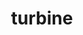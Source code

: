 ---
title: "turbine"
layout: cache
categories: [package, develop]
meta: {"compilers": ["cce@=18.0.0", "gcc@=10.3.0", "gcc@=11.4.0", "gcc@=9.4.0", "oneapi@=2024.2.1"], "num_specs": 39, "num_specs_by_stack": {"e4s": 8, "e4s-cray-rhel": 2, "e4s-cray-sles": 2, "e4s-neoverse-v2": 10, "e4s-neoverse_v1": 6, "e4s-oneapi": 9, "e4s-power": 2, "root": 39}, "oss": ["rhel8", "sle_hpc15", "ubuntu20.04", "ubuntu22.04"], "platforms": ["linux"], "stacks": ["e4s", "e4s-cray-rhel", "e4s-cray-sles", "e4s-neoverse-v2", "e4s-neoverse_v1", "e4s-oneapi", "e4s-power", "root"], "targets": ["neoverse_v1", "neoverse_v2", "ppc64le", "x86_64_v3", "x86_64_v4"], "versions": ["1.3.0"]}
spec_details: [{"compiler": "gcc@=11.4.0", "hash": "24qlc2hdz57o7eynqmdyiglnj7e6nn7i", "os": "ubuntu22.04", "platform": "linux", "size": "-", "stacks": ["e4s-neoverse_v1", "root"], "target": "neoverse_v1", "variants": ["build_system=autotools", "~hdf5", "~python", "~r"], "versions": ["1.3.0"]}, {"compiler": "oneapi@=2024.2.1", "hash": "2tarx4t6z6g4cartus34u5hqcxsuy3sx", "os": "ubuntu22.04", "platform": "linux", "size": "-", "stacks": ["e4s-oneapi", "root"], "target": "x86_64_v3", "variants": ["build_system=autotools", "~hdf5", "~python", "~r"], "versions": ["1.3.0"]}, {"compiler": "gcc@=9.4.0", "hash": "2yqe2dcsotc2dpnmdglvc33dygyfc36u", "os": "ubuntu20.04", "platform": "linux", "size": "-", "stacks": ["e4s-power", "root"], "target": "ppc64le", "variants": ["build_system=autotools", "~hdf5", "~python", "~r"], "versions": ["1.3.0"]}, {"compiler": "gcc@=11.4.0", "hash": "3hdrjuxjrafm3ayok3bmp5666qpc3six", "os": "ubuntu22.04", "platform": "linux", "size": "-", "stacks": ["e4s", "root"], "target": "x86_64_v3", "variants": ["build_system=autotools", "~hdf5", "~python", "~r"], "versions": ["1.3.0"]}, {"compiler": "oneapi@=2024.2.1", "hash": "3othnfqnypbivwpwpwudm5fbyaebh3v2", "os": "ubuntu22.04", "platform": "linux", "size": "-", "stacks": ["e4s-oneapi", "root"], "target": "x86_64_v3", "variants": ["build_system=autotools", "~hdf5", "~python", "~r"], "versions": ["1.3.0"]}, {"compiler": "gcc@=11.4.0", "hash": "3rw5jrmcn2fi2nqb5t2nb7365m2djccs", "os": "ubuntu22.04", "platform": "linux", "size": "-", "stacks": ["e4s", "root"], "target": "x86_64_v3", "variants": ["build_system=autotools", "~hdf5", "~python", "~r"], "versions": ["1.3.0"]}, {"compiler": "gcc@=11.4.0", "hash": "3wjckzcpted7kmc77rzct7ie5pxojl4d", "os": "ubuntu22.04", "platform": "linux", "size": "-", "stacks": ["e4s-neoverse-v2", "root"], "target": "neoverse_v2", "variants": ["build_system=autotools", "~hdf5", "~python", "~r"], "versions": ["1.3.0"]}, {"compiler": "gcc@=11.4.0", "hash": "4pndc7itl7xyqltdjnyvnf3cx6drpse6", "os": "ubuntu22.04", "platform": "linux", "size": "-", "stacks": ["e4s-neoverse_v1", "root"], "target": "neoverse_v1", "variants": ["build_system=autotools", "~hdf5", "~python", "~r"], "versions": ["1.3.0"]}, {"compiler": "gcc@=11.4.0", "hash": "4vntpl3lkyohuv746k4ljakso6rz2j3y", "os": "ubuntu22.04", "platform": "linux", "size": "-", "stacks": ["e4s-neoverse-v2", "root"], "target": "neoverse_v2", "variants": ["build_system=autotools", "~hdf5", "~python", "~r"], "versions": ["1.3.0"]}, {"compiler": "gcc@=11.4.0", "hash": "5bmlqv3qssljs2cdhr5e3hh5hxgeg3iy", "os": "ubuntu22.04", "platform": "linux", "size": "-", "stacks": ["e4s", "root"], "target": "x86_64_v3", "variants": ["build_system=autotools", "~hdf5", "~python", "~r"], "versions": ["1.3.0"]}, {"compiler": "gcc@=11.4.0", "hash": "5jh3zwmykmeq7aaotwzm6n5p57sri67u", "os": "ubuntu22.04", "platform": "linux", "size": "-", "stacks": ["e4s-neoverse-v2", "root"], "target": "neoverse_v2", "variants": ["build_system=autotools", "~hdf5", "~python", "~r"], "versions": ["1.3.0"]}, {"compiler": "gcc@=10.3.0", "hash": "5veczoekwuuy5uv7xculdzzjp3jg4t3k", "os": "sle_hpc15", "platform": "linux", "size": "-", "stacks": ["e4s-cray-sles", "root"], "target": "x86_64_v4", "variants": ["build_system=autotools", "~hdf5", "~python", "~r"], "versions": ["1.3.0"]}, {"compiler": "gcc@=11.4.0", "hash": "72wlewr5sjjlqihlh6jbgc3dqn4jopl5", "os": "ubuntu22.04", "platform": "linux", "size": "-", "stacks": ["e4s-neoverse-v2", "root"], "target": "neoverse_v2", "variants": ["build_system=autotools", "~hdf5", "~python", "~r"], "versions": ["1.3.0"]}, {"compiler": "gcc@=11.4.0", "hash": "7s3irfg2cjcfw4fcwivjysvca3q7wnqz", "os": "ubuntu22.04", "platform": "linux", "size": "-", "stacks": ["e4s-neoverse-v2", "root"], "target": "neoverse_v2", "variants": ["build_system=autotools", "~hdf5", "~python", "~r"], "versions": ["1.3.0"]}, {"compiler": "oneapi@=2024.2.1", "hash": "7xxio2jx7x47m6f3c4xbzcaambsx6pqk", "os": "ubuntu22.04", "platform": "linux", "size": "-", "stacks": ["e4s-oneapi", "root"], "target": "x86_64_v3", "variants": ["build_system=autotools", "~hdf5", "~python", "~r"], "versions": ["1.3.0"]}, {"compiler": "gcc@=11.4.0", "hash": "7ynaiosrxti44hzodegxaryefpbjiqot", "os": "ubuntu22.04", "platform": "linux", "size": "-", "stacks": ["e4s-neoverse-v2", "root"], "target": "neoverse_v2", "variants": ["build_system=autotools", "~hdf5", "~python", "~r"], "versions": ["1.3.0"]}, {"compiler": "gcc@=11.4.0", "hash": "a4artbaecak27tcivqee7fvi2fq4m2ia", "os": "ubuntu22.04", "platform": "linux", "size": "-", "stacks": ["e4s", "root"], "target": "x86_64_v3", "variants": ["build_system=autotools", "~hdf5", "~python", "~r"], "versions": ["1.3.0"]}, {"compiler": "gcc@=11.4.0", "hash": "amtqwp3ef2gp34mz6v64wcxfjb6zkfpj", "os": "ubuntu22.04", "platform": "linux", "size": "-", "stacks": ["e4s", "root"], "target": "x86_64_v3", "variants": ["build_system=autotools", "~hdf5", "~python", "~r"], "versions": ["1.3.0"]}, {"compiler": "gcc@=10.3.0", "hash": "df42ppjwjskp3pv7bnnvf2kpqgvoskbq", "os": "sle_hpc15", "platform": "linux", "size": "-", "stacks": ["e4s-cray-sles", "root"], "target": "x86_64_v4", "variants": ["build_system=autotools", "~hdf5", "~python", "~r"], "versions": ["1.3.0"]}, {"compiler": "gcc@=11.4.0", "hash": "dhmqbwkoss23cdgzhgpyqradfbmrvqto", "os": "ubuntu22.04", "platform": "linux", "size": "-", "stacks": ["e4s-neoverse-v2", "root"], "target": "neoverse_v2", "variants": ["build_system=autotools", "~hdf5", "~python", "~r"], "versions": ["1.3.0"]}, {"compiler": "gcc@=11.4.0", "hash": "divaj7reiaky67qnyeslbe2tdywovqvc", "os": "ubuntu22.04", "platform": "linux", "size": "-", "stacks": ["e4s-neoverse-v2", "root"], "target": "neoverse_v2", "variants": ["build_system=autotools", "~hdf5", "~python", "~r"], "versions": ["1.3.0"]}, {"compiler": "oneapi@=2024.2.1", "hash": "gb275hzbdsdjdsdpxwdjppiqg62fwbej", "os": "ubuntu22.04", "platform": "linux", "size": "-", "stacks": ["e4s-oneapi", "root"], "target": "x86_64_v3", "variants": ["build_system=autotools", "~hdf5", "~python", "~r"], "versions": ["1.3.0"]}, {"compiler": "gcc@=9.4.0", "hash": "glj2jkko6q2jxhft7pjr5kk366jm24hw", "os": "ubuntu20.04", "platform": "linux", "size": "-", "stacks": ["e4s-power", "root"], "target": "ppc64le", "variants": ["build_system=autotools", "~hdf5", "~python", "~r"], "versions": ["1.3.0"]}, {"compiler": "gcc@=11.4.0", "hash": "gpacyxyd64mmra3x44la77lziqlgolyu", "os": "ubuntu22.04", "platform": "linux", "size": "-", "stacks": ["e4s", "root"], "target": "x86_64_v3", "variants": ["build_system=autotools", "~hdf5", "~python", "~r"], "versions": ["1.3.0"]}, {"compiler": "oneapi@=2024.2.1", "hash": "gtvbdl2crklzcoiifyj2otjuieuxphp2", "os": "ubuntu22.04", "platform": "linux", "size": "-", "stacks": ["e4s-oneapi", "root"], "target": "x86_64_v3", "variants": ["build_system=autotools", "~hdf5", "~python", "~r"], "versions": ["1.3.0"]}, {"compiler": "oneapi@=2024.2.1", "hash": "i25gx77pp5ro5xp7yknpuwchkcq6zvqk", "os": "ubuntu22.04", "platform": "linux", "size": "-", "stacks": ["e4s-oneapi", "root"], "target": "x86_64_v3", "variants": ["build_system=autotools", "~hdf5", "~python", "~r"], "versions": ["1.3.0"]}, {"compiler": "oneapi@=2024.2.1", "hash": "iytrz3ndbioa5ruofzo45w6jynulkuna", "os": "ubuntu22.04", "platform": "linux", "size": "-", "stacks": ["e4s-oneapi", "root"], "target": "x86_64_v3", "variants": ["build_system=autotools", "~hdf5", "~python", "~r"], "versions": ["1.3.0"]}, {"compiler": "gcc@=11.4.0", "hash": "lqj7ufkwlgrwhifo6cnlia3xnsdgcz2r", "os": "ubuntu22.04", "platform": "linux", "size": "-", "stacks": ["e4s-neoverse_v1", "root"], "target": "neoverse_v1", "variants": ["build_system=autotools", "~hdf5", "~python", "~r"], "versions": ["1.3.0"]}, {"compiler": "oneapi@=2024.2.1", "hash": "mnkk663txifuqglclyapvimet4rvyu4q", "os": "ubuntu22.04", "platform": "linux", "size": "-", "stacks": ["e4s-oneapi", "root"], "target": "x86_64_v3", "variants": ["build_system=autotools", "~hdf5", "~python", "~r"], "versions": ["1.3.0"]}, {"compiler": "cce@=18.0.0", "hash": "myaeji6fi753jv2cpvo6h4vx74iabhly", "os": "rhel8", "platform": "linux", "size": "-", "stacks": ["e4s-cray-rhel", "root"], "target": "x86_64_v3", "variants": ["build_system=autotools", "~hdf5", "~python", "~r"], "versions": ["1.3.0"]}, {"compiler": "gcc@=11.4.0", "hash": "pd3dcfllvf2py3jw2aiwiwlnz3y7y34w", "os": "ubuntu22.04", "platform": "linux", "size": "-", "stacks": ["e4s-neoverse_v1", "root"], "target": "neoverse_v1", "variants": ["build_system=autotools", "~hdf5", "~python", "~r"], "versions": ["1.3.0"]}, {"compiler": "gcc@=11.4.0", "hash": "pf4rk2wzctxeu22aauf4hjpeafzcbjyv", "os": "ubuntu22.04", "platform": "linux", "size": "-", "stacks": ["e4s-neoverse_v1", "root"], "target": "neoverse_v1", "variants": ["build_system=autotools", "~hdf5", "~python", "~r"], "versions": ["1.3.0"]}, {"compiler": "gcc@=11.4.0", "hash": "pk65fheiiy5ga52pbhyqdh3kijbheymy", "os": "ubuntu22.04", "platform": "linux", "size": "-", "stacks": ["e4s", "root"], "target": "x86_64_v3", "variants": ["build_system=autotools", "~hdf5", "~python", "~r"], "versions": ["1.3.0"]}, {"compiler": "gcc@=11.4.0", "hash": "rbkkdbtilgnlwikb75zzvqmpar56i524", "os": "ubuntu22.04", "platform": "linux", "size": "-", "stacks": ["e4s", "root"], "target": "x86_64_v3", "variants": ["build_system=autotools", "~hdf5", "~python", "~r"], "versions": ["1.3.0"]}, {"compiler": "cce@=18.0.0", "hash": "rmw4hi3u2chcfmt6ogzl67tid66ivmqw", "os": "rhel8", "platform": "linux", "size": "-", "stacks": ["e4s-cray-rhel", "root"], "target": "x86_64_v3", "variants": ["build_system=autotools", "~hdf5", "~python", "~r"], "versions": ["1.3.0"]}, {"compiler": "gcc@=11.4.0", "hash": "tog4oxn6qnidtgqmfom53he2syoihjbu", "os": "ubuntu22.04", "platform": "linux", "size": "-", "stacks": ["e4s-neoverse-v2", "root"], "target": "neoverse_v2", "variants": ["build_system=autotools", "~hdf5", "~python", "~r"], "versions": ["1.3.0"]}, {"compiler": "gcc@=11.4.0", "hash": "twyr5kgoavzucq6lbheetk2w3ab6kltp", "os": "ubuntu22.04", "platform": "linux", "size": "-", "stacks": ["e4s-neoverse-v2", "root"], "target": "neoverse_v2", "variants": ["build_system=autotools", "~hdf5", "~python", "~r"], "versions": ["1.3.0"]}, {"compiler": "oneapi@=2024.2.1", "hash": "v2i3jovsjriwghagcetqwcojwjahdr37", "os": "ubuntu22.04", "platform": "linux", "size": "-", "stacks": ["e4s-oneapi", "root"], "target": "x86_64_v3", "variants": ["build_system=autotools", "~hdf5", "~python", "~r"], "versions": ["1.3.0"]}, {"compiler": "gcc@=11.4.0", "hash": "wpr76sx7quuzi73fndeqy7g4gmolrmto", "os": "ubuntu22.04", "platform": "linux", "size": "-", "stacks": ["e4s-neoverse_v1", "root"], "target": "neoverse_v1", "variants": ["build_system=autotools", "~hdf5", "~python", "~r"], "versions": ["1.3.0"]}]
---